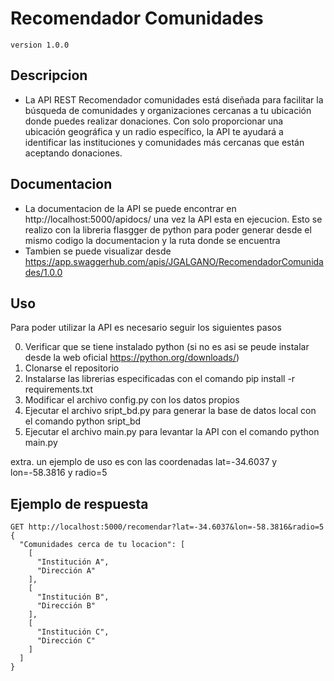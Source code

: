 # Recomendador Comunidades 
`version 1.0.0` 

## Descripcion
* La API REST Recomendador comunidades está diseñada para facilitar la búsqueda de comunidades y organizaciones cercanas a tu ubicación donde puedes realizar donaciones. Con solo proporcionar una ubicación geográfica y un radio específico, la API te ayudará a identificar las instituciones y comunidades más cercanas que están aceptando donaciones.

## Documentacion
* La documentacion de la API se puede encontrar en http://localhost:5000/apidocs/ una vez la API esta en ejecucion. Esto se realizo con la libreria flasgger de python para poder generar desde el mismo codigo la documentacion y la ruta donde se encuentra
* Tambien se puede visualizar desde https://app.swaggerhub.com/apis/JGALGANO/RecomendadorComunidades/1.0.0
  
## Uso
Para poder utilizar la API es necesario seguir los siguientes pasos

0. Verificar que se tiene instalado python (si no es asi se peude instalar desde la web oficial https://python.org/downloads/)
1. Clonarse el repositorio
2. Instalarse las librerias especificadas con el comando pip install -r requirements.txt
3. Modificar el archivo config.py con los datos propios
4. Ejecutar el archivo sript_bd.py para generar la base de datos local con el comando python sript_bd 
5. Ejecutar el archivo main.py para levantar la API con el comando python main.py

extra. un ejemplo de uso es con las coordenadas lat=-34.6037 y lon=-58.3816 y radio=5

## Ejemplo de respuesta
```http
GET http://localhost:5000/recomendar?lat=-34.6037&lon=-58.3816&radio=5
{
  "Comunidades cerca de tu locacion": [
    [
      "Institución A",
      "Dirección A"
    ],
    [
      "Institución B",
      "Dirección B"
    ],
    [
      "Institución C",
      "Dirección C"
    ]
  ]
}
